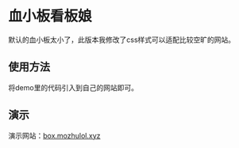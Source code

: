 # 血小板看板娘

默认的血小板太小了，此版本我修改了css样式可以适配比较空旷的网站。

## 使用方法
将demo里的代码引入到自己的网站即可。

## 演示
演示网站：[box.mozhulol.xyz](http://box.mozhulol.xyz)
